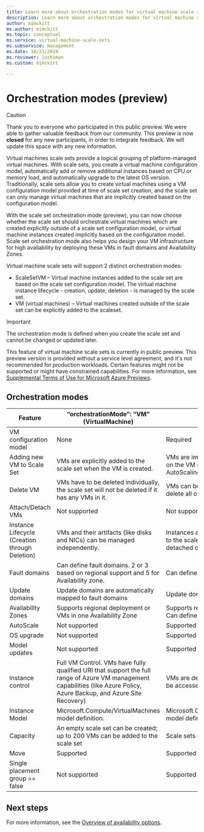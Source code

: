 ```yaml
---
title: Learn more about orchestration modes for virtual machine scale sets in Azure
description: Learn more about orchestration modes for virtual machine scale sets in Azure.
author: mimckitt
ms.author: mimckitt
ms.topic: conceptual
ms.service: virtual-machine-scale-sets
ms.subservice: management
ms.date: 10/23/2019
ms.reviewer: jushiman
ms.custom: mimckitt

---
```



# Orchestration modes (preview)

> [!CAUTION]
> Thank you to everyone who participated in this public preview. We were able to gather valuable feedback from our community. This preview is now **closed** for any new participants, in order to integrate feedback. We will update this space with any new information.

Virtual machines scale sets provide a logical grouping of platform-managed virtual machines. With scale sets, you create a virtual machine configuration model, automatically add or remove additional instances based on CPU or memory load, and automatically upgrade to the latest OS version. Traditionally, scale sets allow you to create virtual machines using a VM configuration model provided at time of scale set creation, and the scale set can only manage virtual machines that are implicitly created based on the configuration model.

With the scale set orchestration mode (preview), you can now choose whether the scale set should orchestrate virtual machines which are created explicitly outside of a scale set configuration model, or virtual machine instances created implicitly based on the configuration model. Scale set orchestration mode also helps you design your VM infrastructure for high availability by deploying these VMs in fault domains and Availability Zones.


Virtual machine scale sets will support 2 distinct orchestration modes:

- ScaleSetVM – Virtual machine instances added to the scale set are based on the scale set configuration model. The virtual machine instance lifecycle - creation, update, deletion - is managed by the scale set.
- VM (virtual machines) – Virtual machines created outside of the scale set can be explicitly added to the scaleset. 
 

> [!IMPORTANT]
> The orchestration mode is defined when you create the scale set and cannot be changed or updated later. 
> 
> This feature of virtual machine scale sets is currently in public preview.
> This preview version is provided without a service level agreement, and it's not recommended for production workloads. Certain features might not be supported or might have constrained capabilities. 
> For more information, see [Supplemental Terms of Use for Microsoft Azure Previews](https://azure.microsoft.com/support/legal/preview-supplemental-terms/).


## Orchestration modes

| Feature                     | “orchestrationMode”: “VM” (VirtualMachine) | “orchestrationMode”: “ScaleSetVM” (VirtualMachineScaleSetVM) |
|-----------------------------|--------------------------------------------|--------------------------------------------------------------|
| VM configuration model      | None                                       | Required |
| Adding new VM to Scale Set  | VMs are explicitly added to the scale set when the VM is created. | VMs are implicitly created and added to the scale set based on the VM configuration model, instance count, and AutoScaling rules | |
| Delete VM                   | VMs have to be deleted individually, the scale set will not be deleted if it has any VMs in it. | VMs can be deleted individually, deleting the scale set will delete all of the VM instances.  |
| Attach/Detach VMs           | Not supported                              | Not supported |
| Instance Lifecycle (Creation through Deletion) | VMs and their artifacts (like disks and NICs) can be managed independently. | Instances and their artifacts (like disks and NICs) are implicit to the scale set instances that create them. They cannot be detached or managed separately outside the scale set |
| Fault domains               | Can define fault domains. 2 or 3 based on regional support and 5 for Availability zone. | Can define fault domains going from 1 through 5 |
| Update domains              | Update domains are automatically mapped to fault domains | Update domains are automatically mapped to fault domains |
| Availability Zones          | Supports regional deployment or VMs in one Availability Zone | Supports regional deployment or multiple Availability Zones; Can define the zone balancing strategy |
| AutoScale                   | Not supported                              | Supported |
| OS upgrade                  | Not supported                              | Supported |
| Model updates               | Not supported                              | Supported |
| Instance control            | Full VM Control. VMs have fully qualified URI that support the full range of Azure VM management capabilities (like Azure Policy, Azure Backup, and Azure Site Recovery) | VMs are dependent resources of the scale set. Instances can be accessed for management only through the scale set. |
| Instance Model              | Microsoft.Compute/VirtualMachines model definition. | Microsoft.Compute/VirtualMachineScaleSets/VirtualMachines model definition. |
| Capacity                    | An empty scale set can be created; up to 200 VMs can be added to the scale set | Scale sets can be defined with an instance count 0 - 1000 |
| Move                        | Supported                                  | Supported |
| Single placement group == false | Not supported                          | Supported |


## Next steps

For more information, see the [Overview of availability options](../virtual-machines/availability.md?toc=%2fazure%2fvirtual-machine-scale-sets%2ftoc.json).
